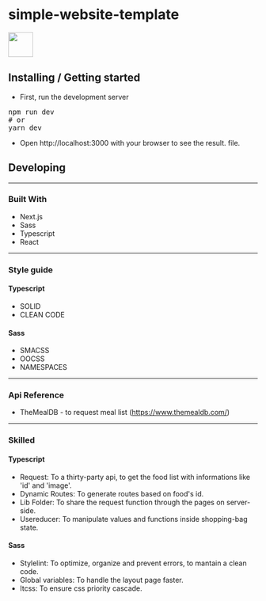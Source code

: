 # simple-website-template

[<img target=_blank height="50px" src="https://media0.giphy.com/media/5ABGt7KDXJ62zg7oI0/giphy.gif?cid=790b761123aba84c737efe59273d3d75b3dbaef458bf13a4&rid=giphy.gif&ct=s" />](https://mini-ecommerce-refactoring.vercel.app/)

## Installing / Getting started

* First, run the development server
<pre>npm run dev
# or
yarn dev</pre>
* Open http://localhost:3000 with your browser to see the result. file.

## Developing

<hr>

### Built With

* Next.js
* Sass
* Typescript
* React

<hr>

### Style guide

#### Typescript

* SOLID
* CLEAN CODE

#### Sass

* SMACSS
* OOCSS
* NAMESPACES

<hr>

### Api Reference

* TheMealDB - to request meal list (https://www.themealdb.com/)

*****

### Skilled

#### Typescript

* Request: To a thirty-party api, to get the food list with informations like 'id' and 'image'.
* Dynamic Routes: To generate routes based on food's id.
* Lib Folder: To share the request function through the pages on server-side.
* Usereducer: To manipulate values and functions inside shopping-bag state.

#### Sass

* Stylelint: To optimize, organize and prevent errors, to mantain a clean code.
* Global variables: To handle the layout page faster.
* Itcss: To ensure css priority cascade.

